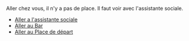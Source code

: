 Aller chez vous, il n'y a pas de place. Il faut voir avec l'assistante sociale.



- [Aller a l'assistante sociale](image.png)
- [Aller au Bar](failler_owen_bar.md)
- [Aller au Place de départ](idex.md)






